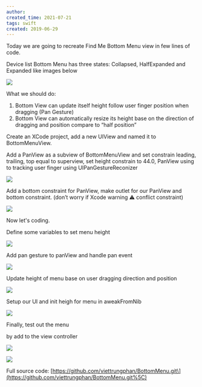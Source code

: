 ```yaml
---
author: 
created_time: 2021-07-21
tags: swift
created: 2019-06-29
---
```


Today we are going to recreate Find Me Bottom Menu view in few lines of code.

Device list Bottom Menu has three states: Collapsed, HalfExpanded and Expanded like images below

![](https://s3.us-west-2.amazonaws.com/secure.notion-static.com/061db26b-36c0-447c-92d8-f8b358b09958/Untitled.png?X-Amz-Algorithm=AWS4-HMAC-SHA256&X-Amz-Content-Sha256=UNSIGNED-PAYLOAD&X-Amz-Credential=AKIAT73L2G45EIPT3X45%2F20231031%2Fus-west-2%2Fs3%2Faws4_request&X-Amz-Date=20231031T202404Z&X-Amz-Expires=3600&X-Amz-Signature=1abc31a9ae8cae4ddbf8245ebb0cf49d043ad32c73044670c07059ddceb5c0f1&X-Amz-SignedHeaders=host&x-id=GetObject)

What we should do:

1. Bottom View can update itself height follow user finger position when dragging (Pan Gesture)
1. Bottom View can automatically resize its height base on the direction of dragging and position compare to “half position”

Create an XCode project, add a new UIView and named it to BottomMenuView.

Add a PanView as a subview of BottomMenuView and set constrain leading, trailing, top equal to superview, set height constrain to 44.0, PanView using to tracking user finger using UIPanGestureReconizer

![](https://s3.us-west-2.amazonaws.com/secure.notion-static.com/12564e92-dc30-4671-b9c0-9cfadca59a6c/Untitled.png?X-Amz-Algorithm=AWS4-HMAC-SHA256&X-Amz-Content-Sha256=UNSIGNED-PAYLOAD&X-Amz-Credential=AKIAT73L2G45EIPT3X45%2F20231031%2Fus-west-2%2Fs3%2Faws4_request&X-Amz-Date=20231031T202404Z&X-Amz-Expires=3600&X-Amz-Signature=1c043d1e7fa4a0ad49ff55f57d51989e78eeddefb6221382cd831d8142c545bd&X-Amz-SignedHeaders=host&x-id=GetObject)

Add a bottom constraint for PanView, make outlet for our PanView and bottom constraint. (don’t worry if Xcode warning ⚠️ conflict constraint)

![](https://s3.us-west-2.amazonaws.com/secure.notion-static.com/ffe93706-d8f5-4aff-b4b4-01e9e4ad7cc8/Untitled.png?X-Amz-Algorithm=AWS4-HMAC-SHA256&X-Amz-Content-Sha256=UNSIGNED-PAYLOAD&X-Amz-Credential=AKIAT73L2G45EIPT3X45%2F20231031%2Fus-west-2%2Fs3%2Faws4_request&X-Amz-Date=20231031T202404Z&X-Amz-Expires=3600&X-Amz-Signature=3eae8b8d5eeb18415e8d837168447d03567fdd01bd518b5a9a29d25811ae0be8&X-Amz-SignedHeaders=host&x-id=GetObject)


Now let's coding.

Define some variables to set menu height

![](https://s3.us-west-2.amazonaws.com/secure.notion-static.com/f2705994-f861-4887-971f-bafa61c15ec2/Untitled.png?X-Amz-Algorithm=AWS4-HMAC-SHA256&X-Amz-Content-Sha256=UNSIGNED-PAYLOAD&X-Amz-Credential=AKIAT73L2G45EIPT3X45%2F20231031%2Fus-west-2%2Fs3%2Faws4_request&X-Amz-Date=20231031T202404Z&X-Amz-Expires=3600&X-Amz-Signature=ca8139625d54a9ee47ac5464837fafa945121f43b1bd8b156393f62c027686d8&X-Amz-SignedHeaders=host&x-id=GetObject)


Add pan gesture to panView and handle pan event

![](https://s3.us-west-2.amazonaws.com/secure.notion-static.com/e536e571-4f93-4d17-8283-489f899044ef/Untitled.png?X-Amz-Algorithm=AWS4-HMAC-SHA256&X-Amz-Content-Sha256=UNSIGNED-PAYLOAD&X-Amz-Credential=AKIAT73L2G45EIPT3X45%2F20231031%2Fus-west-2%2Fs3%2Faws4_request&X-Amz-Date=20231031T202404Z&X-Amz-Expires=3600&X-Amz-Signature=845fa66fc90ddb9e672f0ca92cf2b061cec7031ff35043c932b65faa78450283&X-Amz-SignedHeaders=host&x-id=GetObject)


Update height of menu base on user dragging direction and position

![](https://s3.us-west-2.amazonaws.com/secure.notion-static.com/90ad2db6-575a-42a1-b594-975a647d1f40/Untitled.png?X-Amz-Algorithm=AWS4-HMAC-SHA256&X-Amz-Content-Sha256=UNSIGNED-PAYLOAD&X-Amz-Credential=AKIAT73L2G45EIPT3X45%2F20231031%2Fus-west-2%2Fs3%2Faws4_request&X-Amz-Date=20231031T202404Z&X-Amz-Expires=3600&X-Amz-Signature=53184a0eeb7aa42ebeb875cc93f016c9f4d76c6a0463e3d3a05a7f38a9623f35&X-Amz-SignedHeaders=host&x-id=GetObject)


Setup our UI and init heigh for menu in aweakFromNib

![](https://s3.us-west-2.amazonaws.com/secure.notion-static.com/7a40d2b1-f5f8-4893-a4d5-29c159b8ea65/Untitled.png?X-Amz-Algorithm=AWS4-HMAC-SHA256&X-Amz-Content-Sha256=UNSIGNED-PAYLOAD&X-Amz-Credential=AKIAT73L2G45EIPT3X45%2F20231031%2Fus-west-2%2Fs3%2Faws4_request&X-Amz-Date=20231031T202404Z&X-Amz-Expires=3600&X-Amz-Signature=7c1cc2d984d1bc8b9abb4dccc736a578f201ee1dfa160b933b1f6769787e1048&X-Amz-SignedHeaders=host&x-id=GetObject)


Finally, test out the menu

 by add to the view controller

![](https://s3.us-west-2.amazonaws.com/secure.notion-static.com/81525cac-b009-44db-89d9-514ce47f9629/Untitled.png?X-Amz-Algorithm=AWS4-HMAC-SHA256&X-Amz-Content-Sha256=UNSIGNED-PAYLOAD&X-Amz-Credential=AKIAT73L2G45EIPT3X45%2F20231031%2Fus-west-2%2Fs3%2Faws4_request&X-Amz-Date=20231031T202404Z&X-Amz-Expires=3600&X-Amz-Signature=71aa2efd839e9ee6a8c58741c38e3f9684e9741aa89d41075f53a435718276b5&X-Amz-SignedHeaders=host&x-id=GetObject)

![](https://s3.us-west-2.amazonaws.com/secure.notion-static.com/37d01ac6-0b6b-4b04-9d1a-00d14262d349/Untitled.png?X-Amz-Algorithm=AWS4-HMAC-SHA256&X-Amz-Content-Sha256=UNSIGNED-PAYLOAD&X-Amz-Credential=AKIAT73L2G45EIPT3X45%2F20231031%2Fus-west-2%2Fs3%2Faws4_request&X-Amz-Date=20231031T202404Z&X-Amz-Expires=3600&X-Amz-Signature=a345aef05c8c4417586e2be69919f0ba17e97ffcd75520f757c4774a3a0adcec&X-Amz-SignedHeaders=host&x-id=GetObject)


Full source code:
[https://github.com/viettrungphan/BottomMenu.git\](https://github.com/viettrungphan/BottomMenu.git%5C)

